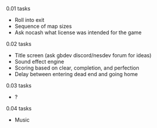 0.01 tasks

- Roll into exit
- Sequence of map sizes
- Ask nocash what license was intended for the game

0.02 tasks

- Title screen (ask gbdev discord/nesdev forum for ideas)
- Sound effect engine
- Scoring based on clear, completion, and perfection
- Delay between entering dead end and going home

0.03 tasks

- ?

0.04 tasks

- Music
